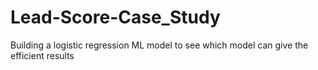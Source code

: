 # Lead-Score-Case_Study
Building a logistic regression ML model to see which model can give the efficient results
